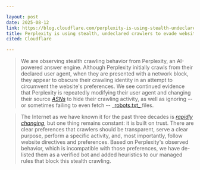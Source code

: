 ```yaml
---

layout: post
date: 2025-08-12
link: https://blog.cloudflare.com/perplexity-is-using-stealth-undeclared-crawlers-to-evade-website-no-crawl-directives/
title: Perplexity is using stealth, undeclared crawlers to evade website no-crawl directives
cited: Cloudflare

---
```


> We are observing stealth crawling behavior from Perplexity, an AI-powered answer engine. Although Perplexity initially crawls from their declared user agent, when they are presented with a network block, they appear to obscure their crawling identity in an attempt to circumvent the website's preferences. We see continued evidence that Perplexity is repeatedly modifying their user agent and changing their source [_ASNs_](https://www.cloudflare.com/learning/network-layer/what-is-an-autonomous-system/) to hide their crawling activity, as well as ignoring -- or sometimes failing to even fetch -- _[robots.txt_ ](https://www.cloudflare.com/learning/bots/what-is-robots-txt/)files.

> The Internet as we have known it for the past three decades is [_rapidly changing_](https://blog.cloudflare.com/content-independence-day-no-ai-crawl-without-compensation/), but one thing remains constant: it is built on trust. There are clear preferences that crawlers should be transparent, serve a clear purpose, perform a specific activity, and, most importantly, follow website directives and preferences. Based on Perplexity's observed behavior, which is incompatible with those preferences, we have de-listed them as a verified bot and added heuristics to our managed rules that block this stealth crawling.